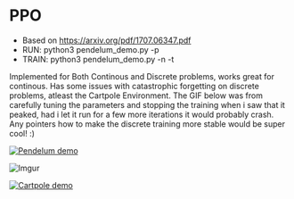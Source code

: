 # PPO 
  * Based on https://arxiv.org/pdf/1707.06347.pdf
  * RUN: python3 pendelum\_demo.py -p
  * TRAIN:  python3 pendelum\_demo.py -n -t


Implemented for Both Continous and Discrete problems, works great for continous.
Has some issues with catastrophic forgetting on discrete problems, atleast the Cartpole Environment.
The GIF below was from carefully tuning the parameters and stopping the training when i saw that it peaked, had i let it run
for a few more iterations it would probably crash. Any pointers how to make the discrete training more stable would be super cool! :) 


<a href="https://giphy.com/gifs/jxa5HFQeS3CLO2Sxdm"> <img src="https://media.giphy.com/media/jxa5HFQeS3CLO2Sxdm/giphy.gif" title="Pendelum demo"/></a>

![Imgur](https://i.imgur.com/vxiH7GY.png)



<a href="https://giphy.com/gifs/9AIdZ1IdJfih5t8slt"> <img src="https://media.giphy.com/media/9AIdZ1IdJfih5t8slt/giphy.gif" title="Cartpole demo"/></a>
